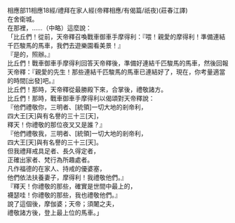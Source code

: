 相應部11相應18經/禮拜在家人經(帝釋相應/有偈篇/祇夜)(莊春江譯)  
在舍衛城。  
在那裡，……（中略）這麼說：  
「比丘們！從前，天帝釋召喚戰車御車手摩得利：『喂！親愛的摩得利！準備連結千匹駿馬的馬車，我們去遊樂園看美景！』  
『是的，照辦。』  
比丘們！戰車御車手摩得利回答天帝釋後，準備好連結千匹駿馬的馬車，然後回報天帝釋：『親愛的先生！那些連結千匹駿馬的馬車已連結好了，現在，你考量適當的時間[出發]吧。』  
比丘們！那時，天帝釋從最勝殿下來，合掌後，禮敬諸方。  
比丘們！那時，戰車御車手摩得利以偈頌對天帝釋說：  
『他們禮敬你，三明者、[統領]一切大地的剎帝利，  
四大王[天]與有名譽的三十三[天]，  
釋天！你禮敬的那位夜叉又是誰？』  
『他們禮敬我，三明者、[統領]一切大地的剎帝利，  
四大王[天]與有名譽的三十三[天]。  
但我禮拜戒具足者、長久得定者，  
正確出家者、梵行為所趣處者。  
凡作福德的在家人、持戒的優婆塞，  
他們依法扶養妻子，摩得利！我禮敬他們。』  
『釋天！你禮敬的那些，確實是世間中最上的，  
襪瑟哇！你禮敬的那些，我也禮敬他們。』  
說了這個後，摩伽婆；天帝；須闍之夫，  
禮敬諸方後，登上最上位的馬車。」  
  
  
